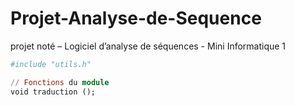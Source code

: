 # Projet-Analyse-de-Sequence
projet noté – Logiciel d’analyse de séquences - Mini Informatique 1 

```ruby
#include "utils.h"

// Fonctions du module 
void traduction ();
